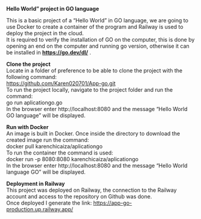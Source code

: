 **Hello World” project in GO language**   

This is a basic project of a “Hello World” in GO language, we are going to use Docker to create a container of the program and Railway is used to deploy the project in the cloud.  
It is required to verify the installation of GO on the computer, this is done by opening an end on the computer and running go version, otherwise it can be installed in **https://go.dev/dl/** .

**Clone the project**  
Locate in a folder of preference to be able to clone the project with the following command:  
https://github.com/Karen020701/App-go.git  
To run the project locally, navigate to the project folder and run the command:  
go run aplicationgo.go  
In the browser enter http://localhost:8080 and the message “Hello World GO language” will be displayed.

**Run with Docker**  
An image is built in Docker. Once inside the directory to download the created image run the command:  
docker pull karenchicaiza/aplicationgo  
To run the container the command is used:  
docker run -p 8080:8080 karenchicaiza/aplicationgo  
In the browser enter http://localhost:8080 and the message “Hello World language GO” will be displayed.

**Deployment in Railway**    
This project was deployed on Railway, the connection to the Railway account and access to the repository on Github was done.   
Once deployed I generate the link: https://app-go-production.up.railway.app/ 
